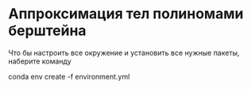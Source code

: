 # Аппроксимация тел полиномами берштейна


Что бы настроить все окружение и установить все нужные пакеты, 
наберите команду 

conda env create -f environment.yml
